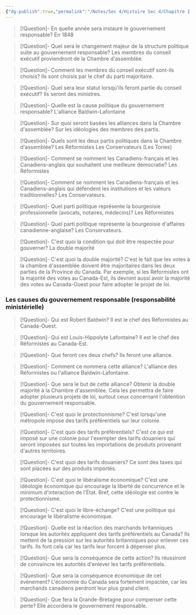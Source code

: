```yaml
---
{"dg-publish":true,"permalink":"/Notes/Sec 4/Histoire Sec 4/Chapitre 1：La formation du régime fédéral canadien (1840 - 1896)/Dossier 1/L'avènement du gouvernement responsable/"}
---
```



>[!Question]- En quelle année sera instauré le gouvernement responsable?
>En 1848

>[!Question]- Quel sera le changement majeur de la structure politique suite au gouvernement responsable?
>Les membres du conseil exécutif proviendront de la Chambre d'assemblée.

>[!Question]- Comment les membres du conseil exécutif sont-ils choisis?
>Ils sont choisis par le chef du parti majoritaire.

>[!Question]- Quel sera leur statut lorsqu'ils feront partie du conseil exécutif?
>Ils seront des ministres.

>[!Question]- Quelle est la cause politique du gouvernement responsable?
>L'alliance Baldwin-Lafontaine

>[!Question]- Sur quoi seront basées les alliances dans la Chambre d'assemblée?
>Sur les idéologies des membres des partis.

>[!Question]- Quels sont les deux partis politiques dans la Chambre d'assemblée?
>Les Réformistes
>Les Conservateurs (Les Tories)

>[!Question]- Comment se nomment les Canadiens-français et les Canadiens-anglais qui souhaitent une meilleure démocratie?
>Les Réformistes

>[!Question]- Comment se nomment les Canadiens-français et les Canadiens-anglais qui défendent les institutions et les valeurs traditionnelles?
>Les Conservateurs.

>[!Question]- Quel parti politique représente la bourgeoisie professionnelle (avocats, notaires, médecins)?
>Les Réformistes

>[!Question]- Quel parti politique représente la bourgeoisie d'affaires canadienne-anglaise?
>Les Conservateurs.

>[!Question]- C'est quoi la condition qui doit être respectée pour gouverner?
>La double majorité

>[!Question]- C'est quoi la double majorité?
>C'est le fait que les votes à la chambre d'assemblée doivent être majoritaires dans les deux parties de la Province du Canada.
>Par exemple, si les Réformistes ont la majorité des votes au Canada-Est, ils devront aussi avoir la majorité des votes au Canada-Ouest pour faire adopter le projet de loi.

### Les causes du gouvernement responsable (responsabilité ministérielle)

>[!Question]- Qui est Robert Baldwin?
>Il est le chef des Réformistes au Canada-Ouest.

>[!Question]- Qui est Louis-Hippolyte Lafontaine?
>Il est le chef des Réformistes au Canada-Est.

>[!Question]- Que feront ces deux chefs?
>Ils feront une alliance.

>[!Question]- Comment ce nommera cette alliance?
>L'alliance des Réformistes ou l'alliance Baldwin-Lafontaine.

>[!Question]- Que sera le but de cette alliance?
>Obtenir la double majorité à la Chambre d'assemblée. Cela les permettra de faire adopter plusieurs projets de loi, surtout ceux concernant l'obtention du gouvernement responsable.


>[!Question]- C'est quoi le protectionnisme?
>C'est lorsqu'une métropole impose des tarifs préférentiels sur leur colonie.

>[!Question]- C'est quoi des tarifs préférentiels?
>C'est ce qui est imposé sur une colonie pour l'exempter des tarifs douaniers qui seront imposées sur toutes les importations de produits provenant d'autres territoires.

>[!Question]- C'est quoi des tarifs douaniers?
>Ce sont des taxes qui sont placées sur des produits importés.

>[!Question]- C'est quoi le libéralisme économique?
>C'est une idéologie économique qui encourage la liberté de concurrence et le minimum d'interaction de l'État. Bref, cette idéologie est contre le protectionnisme.

>[!Question]- C'est quoi le libre-échange?
>C'est une politique qui encourage le libéralisme économique.


>[!Question]- Quelle est la réaction des marchands britanniques lorsque les autorités appliquent des tarifs préférentiels au Canada?
>Ils mettent de la pression sur les autorités britanniques pour enlever ces tarifs. Ils font cela car les tarifs leur forcent à dépenser plus.

>[!Question]- Que sera la conséquence de cette action?
>Ils réussiront de convaincre les autorités d'enlever les tarifs préférentiels.

>[!Question]- Que sera la conséquence économique de cet évènement?
>L'économie du Canada sera fortement impactée, car les marchands canadiens perdront leur plus grand client.

>[!Question]- Que fera la Grande-Bretagne pour compenser cette perte?
>Elle accordera le gouvernement responsable.
